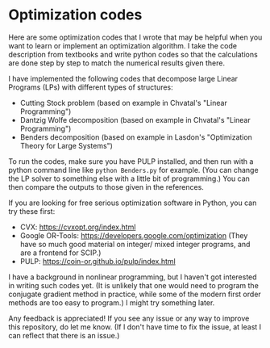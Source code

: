 # Optimization codes

Here are some optimization codes that I wrote that may be helpful when you want to learn or implement an optimization algorithm. I take the code description from textbooks and write python codes so that the calculations are done step by step to match the  numerical results given there.

I have implemented the following codes that decompose large Linear Programs (LPs) with different types of structures:
- Cutting Stock problem (based on example in Chvatal's "Linear Programming")
- Dantzig Wolfe decomposition (based on example in Chvatal's "Linear Programming")
- Benders decomposition (based on example in Lasdon's "Optimization Theory for Large Systems")

To run the codes, make sure you have PULP installed, and then run with a python command line like ```python Benders.py``` for example. (You can change the LP solver to something else with a little bit of programming.) You can then compare the outputs to those given in the references. 

If you are looking for free serious optimization software in Python, you can try these first:
- CVX: https://cvxopt.org/index.html
- Google OR-Tools: https://developers.google.com/optimization (They have so much good material on integer/ mixed integer programs, and are a frontend for SCIP.)
- PULP: https://coin-or.github.io/pulp/index.html

I have a background in nonlinear programming, but I haven't got interested in writing such codes yet. (It is unlikely that one would need to program the conjugate gradient method in practice, while some of the modern first order methods are too easy to program.) I might try something later. 

Any feedback is appreciated! If you see any issue or any way to improve this repository, do let me know. (If I don't have time to fix the issue, at least I can reflect that there is an issue.)
